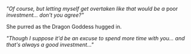 *"Of course, but letting myself get overtaken like that would be a* poor *investment... don't you agree?"*

She purred as the Dragon Goddess hugged in.

*"Though I suppose it'd be an excuse to spend more time with you... and that's always a good investment..."*